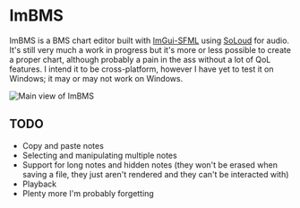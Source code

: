 # ImBMS

ImBMS is a BMS chart editor built with [ImGui-SFML](https://github.com/SFML/imgui-sfml) using [SoLoud](https://github.com/jarikomppa/soloud) for audio. It's still very much a work in progress but it's more or less possible to create a proper chart, although probably a pain in the ass without a lot of QoL features. I intend it to be cross-platform, however I have yet to test it on Windows; it may or may not work on Windows.

![Main view of ImBMS](https://github.com/user-attachments/assets/a4482a84-0da8-4636-88ed-8c4868ce30d8)

## TODO

- Copy and paste notes
- Selecting and manipulating multiple notes
- Support for long notes and hidden notes (they won't be erased when saving a file, they just aren't rendered and they can't be interacted with)
- Playback
- Plenty more I'm probably forgetting
